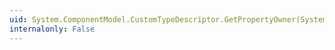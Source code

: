 ```yaml
---
uid: System.ComponentModel.CustomTypeDescriptor.GetPropertyOwner(System.ComponentModel.PropertyDescriptor)
internalonly: False
---
```

